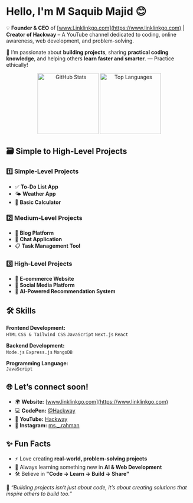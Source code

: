 # Hello, I'm **M Saquib Majid** 😊 

💡 **Founder & CEO** of [www.Linklinkgo.com](https://www.linklinkgo.com) | **Creator of Hackway** – A YouTube channel dedicated to coding, online awareness, web development, and problem-solving.  

🚀 I’m passionate about **building projects**, sharing **practical coding knowledge**, and helping others **learn faster and smarter**. — Practice ethically!

<p align="center">
  <img src="https://github-readme-stats.vercel.app/api?username=saquib-dev&show_icons=true&theme=radical" alt="GitHub Stats" height="165" />
  <img src="https://github-readme-stats.vercel.app/api/top-langs/?username=saquib-dev&layout=compact&theme=radical" alt="Top Languages" height="165" />
</p>

## 🗃️ Simple to High-Level Projects

### 1️⃣ **Simple-Level Projects**
- ✅ **To-Do List App**  
- 🌤 **Weather App**  
- 🧮 **Basic Calculator**  

### 2️⃣ **Medium-Level Projects**
- 📝 **Blog Platform**  
- 💬 **Chat Application**  
- 📋 **Task Management Tool**  

### 3️⃣ **High-Level Projects**
- 🛒 **E-commerce Website**  
- 📱 **Social Media Platform**  
- 🤖 **AI-Powered Recommendation System**  

## 🛠 Skills

**Frontend Development:**  
`HTML` `CSS & Tailwind CSS` `JavaScript` `Next.js` `React`  

**Backend Development:**  
`Node.js` `Express.js` `MongoDB`  

**Programming Language:**  
`JavaScript`  

## 🌐 Let’s connect soon! 

- 🌍 **Website:** [www.linklinkgo.com](https://www.linklinkgo.com)  
- 💻 **CodePen:** [@Hackway](https://codepen.io/hackway)
- 🎥 **YouTube:** [Hackway](https://www.youtube.com/@hackway)  
- 📸 **Instagram:** [ms._.rahman](https://www.instagram.com/ms._.rahman/)  


## ✨ Fun Facts
- ⚡ Love creating **real-world, problem-solving projects**  
- 🎯 Always learning something new in **AI & Web Development**  
- 🛠 Believe in **"Code → Learn → Build → Share"**  

 💬 _“Building projects isn’t just about code, it’s about creating solutions that inspire others to build too.”_  
